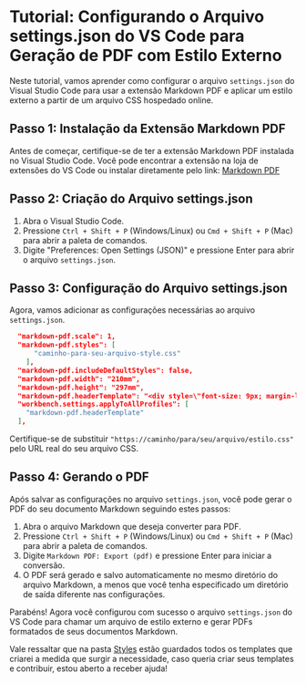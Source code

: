# Tutorial: Configurando o Arquivo settings.json do VS Code para Geração de PDF com Estilo Externo

Neste tutorial, vamos aprender como configurar o arquivo `settings.json` do Visual Studio Code para usar a extensão Markdown PDF e aplicar um estilo externo a partir de um arquivo CSS hospedado online.

## Passo 1: Instalação da Extensão Markdown PDF

Antes de começar, certifique-se de ter a extensão Markdown PDF instalada no Visual Studio Code. Você pode encontrar a extensão na loja de extensões do VS Code ou instalar diretamente pelo link: [Markdown PDF](https://marketplace.visualstudio.com/items?itemName=yzane.markdown-pdf)

## Passo 2: Criação do Arquivo settings.json

1. Abra o Visual Studio Code.
2. Pressione `Ctrl + Shift + P` (Windows/Linux) ou `Cmd + Shift + P` (Mac) para abrir a paleta de comandos.
3. Digite "Preferences: Open Settings (JSON)" e pressione Enter para abrir o arquivo `settings.json`.

## Passo 3: Configuração do Arquivo settings.json

Agora, vamos adicionar as configurações necessárias ao arquivo `settings.json`.

```json
  "markdown-pdf.scale": 1,
  "markdown-pdf.styles": [
      "caminho-para-seu-arquivo-style.css"  
    ],
  "markdown-pdf.includeDefaultStyles": false,
  "markdown-pdf.width": "210mm",
  "markdown-pdf.height": "297mm",
  "markdown-pdf.headerTemplate": "<div style=\"font-size: 9px; margin-left: 1cm;\"> </div> <div style=\"font-size: 9px; margin-left: auto; margin-right: 1cm; \"",
  "workbench.settings.applyToAllProfiles": [
    "markdown-pdf.headerTemplate"
  ],
```

Certifique-se de substituir `"https://caminho/para/seu/arquivo/estilo.css"` pelo URL real do seu arquivo CSS.

## Passo 4: Gerando o PDF

Após salvar as configurações no arquivo `settings.json`, você pode gerar o PDF do seu documento Markdown seguindo estes passos:

1. Abra o arquivo Markdown que deseja converter para PDF.
2. Pressione `Ctrl + Shift + P` (Windows/Linux) ou `Cmd + Shift + P` (Mac) para abrir a paleta de comandos.
3. Digite `Markdown PDF: Export (pdf)` e pressione Enter para iniciar a conversão.
4. O PDF será gerado e salvo automaticamente no mesmo diretório do arquivo Markdown, a menos que você tenha especificado um diretório de saída diferente nas configurações.

Parabéns! Agora você configurou com sucesso o arquivo `settings.json` do VS Code para chamar um arquivo de estilo externo e gerar PDFs formatados de seus documentos Markdown.

Vale ressaltar que na pasta [Styles](/Styles/) estão guardados todos os templates que criarei a medida que surgir a necessidade, caso queria criar seus templates e contribuir, estou aberto a receber ajuda!
